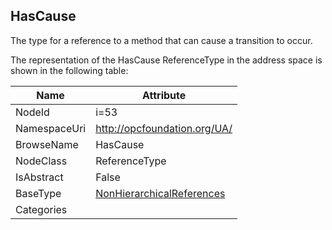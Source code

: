 <!-- objecttype -->
## HasCause
The type for a reference to a method that can cause a transition to occur.  
<!-- end of text -->
The representation of the HasCause ReferenceType in the address space is shown in the following table:  

|Name|Attribute|
|---|---|
|NodeId|i=53|
|NamespaceUri|http://opcfoundation.org/UA/|
|BrowseName|HasCause|
|NodeClass|ReferenceType|
|IsAbstract|False|
|BaseType|[NonHierarchicalReferences](../../ReferenceTypes/NonHierarchicalReferences/readme.md)|
|Categories||

